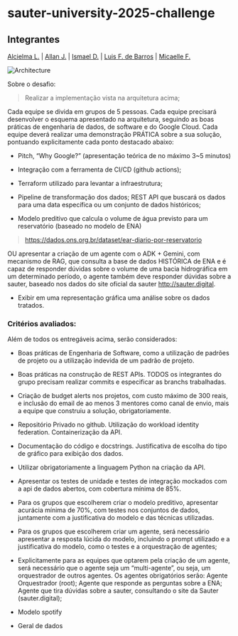 # sauter-university-2025-challenge

## Integrantes
 [Alcielma L.](https://github.com/Alcielma) | [Allan J.](https://github.com/allanjose001) | [Ismael D.](https://github.com/ismael-ds-correia) | [Luis F. de Barros](https://github.com/luis-fil) | [Micaelle F.](https://github.com/micaelleffr)

![Architecture](./img/university.drawio.png)

Sobre o desafio: 

> Realizar a implementação vista na arquitetura acima;

Cada equipe se divida em grupos de 5 pessoas. Cada equipe precisará desenvolver o esquema apresentado na arquitetura, seguindo as boas práticas de engenharia de dados, de software e do Google Cloud.
Cada equipe deverá realizar uma demonstração PRÁTICA sobre a sua solução, pontuando explicitamente cada ponto destacado abaixo:
- Pitch, “Why Google?” (apresentação teórica de no máximo 3~5 minutos)

- Integração com a ferramenta de CI/CD (github actions);

- Terraform utilizado para levantar a infraestrutura;

- Pipeline de transformação dos dados;
REST API que buscará os dados para uma data específica ou um conjunto de dados históricos;

- Modelo preditivo que calcula o volume de água previsto para um reservatório (baseado no modelo de ENA)

> https://dados.ons.org.br/dataset/ear-diario-por-reservatorio

OU apresentar a criação de um agente com o ADK + Gemini, com mecanismo de RAG, que consulta a base de dados HISTÓRICA de ENA e é capaz de responder dúvidas sobre o volume de uma bacia hidrográfica em um determinado período, o agente também deve responder dúvidas sobre a sauter, baseado nos dados do site oficial da sauter http://sauter.digital. 
- Exibir em uma representação gráfica uma análise sobre os dados tratados.

### Critérios avaliados:

Além de todos os entregáveis acima, serão considerados:
- Boas práticas de Engenharia de Software, como a utilização de padrões de projeto ou a utilização indevida de um padrão de projeto.
- Boas práticas na construção de REST APIs.
TODOS os integrantes do grupo precisam realizar commits e especificar as branchs trabalhadas.
- Criação de budget alerts nos projetos, com custo máximo de 300 reais, e inclusão do email de ao menos 3 mentores como canal de envio, mais a equipe que construiu a solução, obrigatoriamente.
- Repositório Privado no github.
Utilização do workload identity federation.
Containerização da API.
- Documentação do código e docstrings.
Justificativa de escolha do tipo de gráfico para exibição dos dados.
- Utilizar obrigatoriamente a linguagem Python na criação da API.
- Apresentar os testes de unidade e testes de integração mockados com a api de dados abertos, com cobertura mínima de 85%.
- Para os grupos que escolherem criar o modelo preditivo, apresentar acurácia mínima de 70%, com testes nos conjuntos de dados, juntamente com a justificativa do modelo e das técnicas utilizadas.
- Para os grupos que escolherem criar um agente, será necessário apresentar a resposta lúcida do modelo, incluindo o prompt utilizado e a justificativa do modelo, como o testes e a orquestração de agentes;
- Explicitamente para as equipes que optarem pela criação de um agente, será necessário que o agente seja um “multi-agente”, ou seja, um orquestrador de outros agentes.
Os agentes obrigatórios serão:
Agente Orquestrador (root);
Agente que responde as perguntas sobre a ENA;
Agente que tira dúvidas sobre a sauter, consultando o site da Sauter (sauter.digital);

- Modelo spotify 

- Geral de dados 
